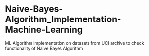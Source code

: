 # Naive-Bayes-Algorithm_Implementation-Machine-Learning
ML Algorithm implementation on datasets from UCI archive to check functionality of Naive Bayes Algorithm

